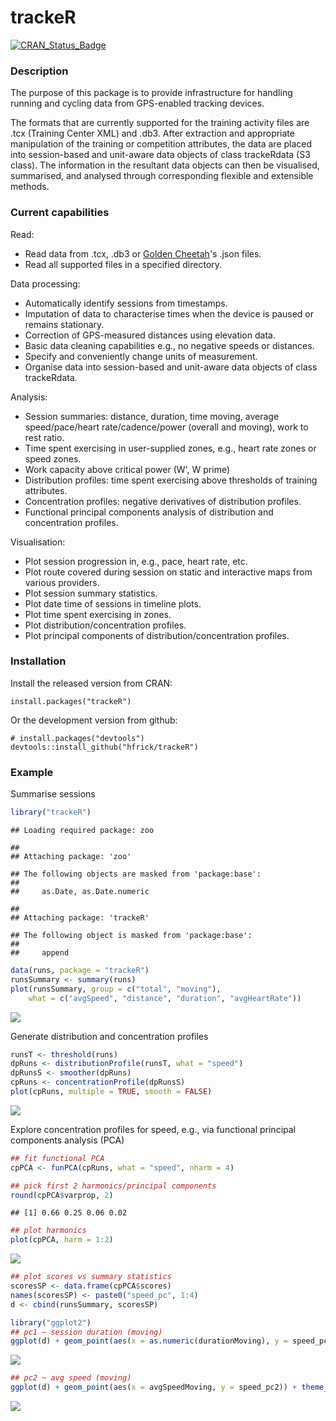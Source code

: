 
trackeR
=======

[![CRAN\_Status\_Badge](http://www.r-pkg.org/badges/version/trackeR)](http://cran.r-project.org/package=trackeR)

### Description

The purpose of this package is to provide infrastructure for handling running and cycling data from GPS-enabled tracking devices.

The formats that are currently supported for the training activity files are .tcx (Training Center XML) and .db3. After extraction and appropriate manipulation of the training or competition attributes, the data are placed into session-based and unit-aware data objects of class trackeRdata (S3 class). The information in the resultant data objects can then be visualised, summarised, and analysed through corresponding flexible and extensible methods.

### Current capabilities

Read:

-   Read data from .tcx, .db3 or [Golden Cheetah](http://goldencheetah.org)'s .json files.
-   Read all supported files in a specified directory.

Data processing:

-   Automatically identify sessions from timestamps.
-   Imputation of data to characterise times when the device is paused or remains stationary.
-   Correction of GPS-measured distances using elevation data.
-   Basic data cleaning capabilities e.g., no negative speeds or distances.
-   Specify and conveniently change units of measurement.
-   Organise data into session-based and unit-aware data objects of class trackeRdata.

Analysis:

-   Session summaries: distance, duration, time moving, average speed/pace/heart rate/cadence/power (overall and moving), work to rest ratio.
-   Time spent exercising in user-supplied zones, e.g., heart rate zones or speed zones.
-   Work capacity above critical power (W', W prime)
-   Distribution profiles: time spent exercising above thresholds of training attributes.
-   Concentration profiles: negative derivatives of distribution profiles.
-   Functional principal components analysis of distribution and concentration profiles.

Visualisation:

-   Plot session progression in, e.g., pace, heart rate, etc.
-   Plot route covered during session on static and interactive maps from various providers.
-   Plot session summary statistics.
-   Plot date time of sessions in timeline plots.
-   Plot time spent exercising in zones.
-   Plot distribution/concentration profiles.
-   Plot principal components of distribution/concentration profiles.

### Installation

Install the released version from CRAN:

    install.packages("trackeR")

Or the development version from github:

    # install.packages("devtools")
    devtools::install_github("hfrick/trackeR")

### Example

Summarise sessions

``` r
library("trackeR")
```

    ## Loading required package: zoo

    ## 
    ## Attaching package: 'zoo'

    ## The following objects are masked from 'package:base':
    ## 
    ##     as.Date, as.Date.numeric

    ## 
    ## Attaching package: 'trackeR'

    ## The following object is masked from 'package:base':
    ## 
    ##     append

``` r
data(runs, package = "trackeR")
runsSummary <- summary(runs)
plot(runsSummary, group = c("total", "moving"),
    what = c("avgSpeed", "distance", "duration", "avgHeartRate"))
```

![](README_files/figure-markdown_github/summary-1.png)

Generate distribution and concentration profiles

``` r
runsT <- threshold(runs)
dpRuns <- distributionProfile(runsT, what = "speed")
dpRunsS <- smoother(dpRuns)
cpRuns <- concentrationProfile(dpRunsS)
plot(cpRuns, multiple = TRUE, smooth = FALSE)
```

![](README_files/figure-markdown_github/cprofile-1.png)

Explore concentration profiles for speed, e.g., via functional principal components analysis (PCA)

``` r
## fit functional PCA
cpPCA <- funPCA(cpRuns, what = "speed", nharm = 4)

## pick first 2 harmonics/principal components
round(cpPCA$varprop, 2)
```

    ## [1] 0.66 0.25 0.06 0.02

``` r
## plot harmonics
plot(cpPCA, harm = 1:2)
```

![](README_files/figure-markdown_github/funPCA-1.png)

``` r
## plot scores vs summary statistics
scoresSP <- data.frame(cpPCA$scores)
names(scoresSP) <- paste0("speed_pc", 1:4)
d <- cbind(runsSummary, scoresSP)

library("ggplot2")
## pc1 ~ session duration (moving)
ggplot(d) + geom_point(aes(x = as.numeric(durationMoving), y = speed_pc1)) + theme_bw()
```

![](README_files/figure-markdown_github/scores-1.png)

``` r
## pc2 ~ avg speed (moving)
ggplot(d) + geom_point(aes(x = avgSpeedMoving, y = speed_pc2)) + theme_bw()
```

![](README_files/figure-markdown_github/scores-2.png)
